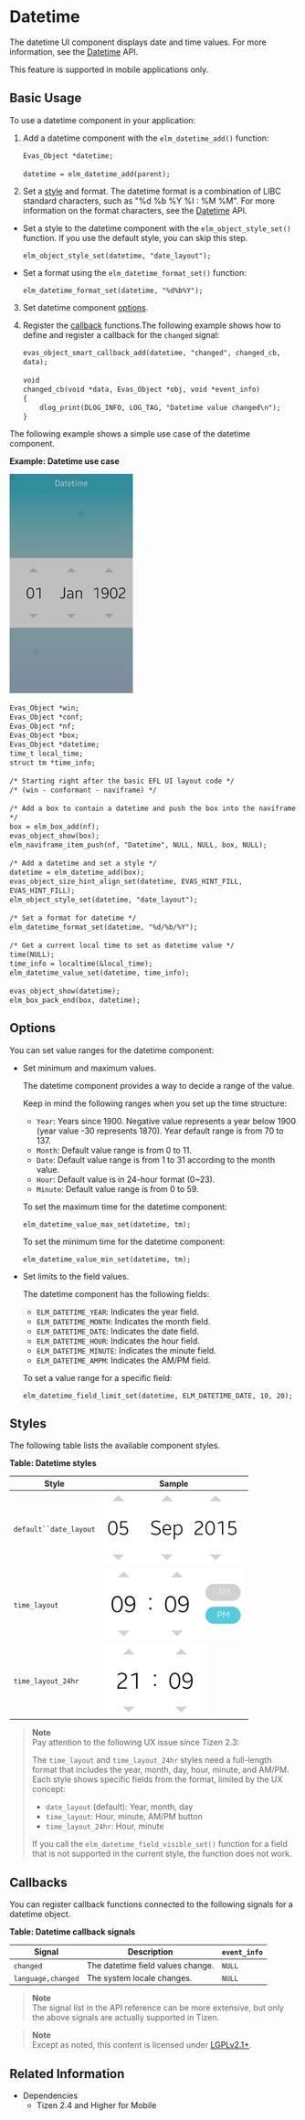 # Datetime

The datetime UI component displays date and time values. For more information, see the [Datetime](../../../../../org.tizen.native.mobile.apireference/group__Elm__Datetime.html) API.

This feature is supported in mobile applications only.

## Basic Usage

To use a datetime component in your application:

1. Add a datetime component with the `elm_datetime_add()` function:

   ```
   Evas_Object *datetime;

   datetime = elm_datetime_add(parent);
   ```

2.  Set a [style](#styles) and format. The datetime format is a combination of LIBC standard characters, such as "%d %b %Y %I : %M %M". For more information on the format characters, see the [Datetime](../../../../../org.tizen.native.mobile.apireference/group__Elm__Datetime.html) API.

   - Set a style to the datetime component with the `elm_object_style_set()` function. If you use the default style, you can skip this step.

     ```
     elm_object_style_set(datetime, "date_layout");
     ```

   - Set a format using the `elm_datetime_format_set()` function:

     ```
     elm_datetime_format_set(datetime, "%d%b%Y");
     ```

3. Set datetime component [options](#options).

4. Register the [callback](#callbacks) functions.The following example shows how to define and register a callback for the `changed` signal:

   ```
   evas_object_smart_callback_add(datetime, "changed", changed_cb, data);

   void
   changed_cb(void *data, Evas_Object *obj, void *event_info)
   {
       dlog_print(DLOG_INFO, LOG_TAG, "Datetime value changed\n");
   }
   ```

The following example shows a simple use case of the datetime component.

**Example: Datetime use case**

 ![Datetime](./media/datetime.png)

```
Evas_Object *win;
Evas_Object *conf;
Evas_Object *nf;
Evas_Object *box;
Evas_Object *datetime;
time_t local_time;
struct tm *time_info;

/* Starting right after the basic EFL UI layout code */
/* (win - conformant - naviframe) */

/* Add a box to contain a datetime and push the box into the naviframe */
box = elm_box_add(nf);
evas_object_show(box);
elm_naviframe_item_push(nf, "Datetime", NULL, NULL, box, NULL);

/* Add a datetime and set a style */
datetime = elm_datetime_add(box);
evas_object_size_hint_align_set(datetime, EVAS_HINT_FILL, EVAS_HINT_FILL);
elm_object_style_set(datetime, "date_layout");

/* Set a format for datetime */
elm_datetime_format_set(datetime, "%d/%b/%Y");

/* Get a current local time to set as datetime value */
time(NULL);
time_info = localtime(&local_time);
elm_datetime_value_set(datetime, time_info);

evas_object_show(datetime);
elm_box_pack_end(box, datetime);
```

## Options

You can set value ranges for the datetime component:

- Set minimum and maximum values.

  The datetime component provides a way to decide a range of the value.

  Keep in mind the following ranges when you set up the time structure:

  - `Year`: Years since 1900. Negative value represents a year below 1900 (year value -30 represents 1870). Year default range is from 70 to 137.
  - `Month`: Default value range is from 0 to 11.
  - `Date`: Default value range is from 1 to 31 according to the month value.
  - `Hour`: Default value is in 24-hour format (0~23).
  - `Minute`: Default value range is from 0 to 59.

  To set the maximum time for the datetime component:

  ```
  elm_datetime_value_max_set(datetime, tm);
  ```

  To set the minimum time for the datetime component:

  ```
  elm_datetime_value_min_set(datetime, tm);
  ```

- Set limits to the field values.

  The datetime component has the following fields:

  - `ELM_DATETIME_YEAR`: Indicates the year field.
  - `ELM_DATETIME_MONTH`: Indicates the month field.
  - `ELM_DATETIME_DATE`: Indicates the date field.
  - `ELM_DATETIME_HOUR`: Indicates the hour field.
  - `ELM_DATETIME_MINUTE`: Indicates the minute field.
  - `ELM_DATETIME_AMPM`: Indicates the AM/PM field.

  To set a value range for a specific field:

  ```
  elm_datetime_field_limit_set(datetime, ELM_DATETIME_DATE, 10, 20);
  ```

## Styles

The following table lists the available component styles.

**Table: Datetime styles**

| Style                  | Sample                                   |
|----------------------|----------------------------------------|
| `default``date_layout` | ![elm/datetime/base/default](./media/datetime_date_layout.png) |
| `time_layout`          | ![elm/datetime/base/time_layout](./media/datetime_time_layout.png) |
| `time_layout_24hr`     | ![elm/datetime/base/time_layout_24hr](./media/datetime_time_24h.png) |

>  **Note**  
> Pay attention to the following UX issue since Tizen 2.3:  
>
> The `time_layout` and `time_layout_24hr` styles need a full-length format that includes the year, month, day, hour, minute, and AM/PM. Each style shows specific fields from the format, limited by the UX concept:  
>
> - `date_layout` (default): Year, month, day
> - `time_layout`: Hour, minute, AM/PM button
> - `time_layout_24hr`: Hour, minute
>
> If you call the `elm_datetime_field_visible_set()` function for a field that is not supported in the current style, the function does not work.

## Callbacks

You can register callback functions connected to the following signals for a datetime object.

**Table: Datetime callback signals**

| Signal             | Description                       | `event_info` |
|------------------|---------------------------------|------------|
| `changed`          | The datetime field values change. | `NULL`       |
| `language,changed` | The system locale changes.        | `NULL`       |

> **Note**  
> The signal list in the API reference can be more extensive, but only the above signals are actually supported in Tizen.

> **Note**  
> Except as noted, this content is licensed under [LGPLv2.1+](http://opensource.org/licenses/LGPL-2.1).

## Related Information
- Dependencies
  - Tizen 2.4 and Higher for Mobile
